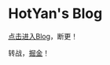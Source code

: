 # HotYan's Blog
[点击进入Blog](https://hotyan.github.io/)，断更！  

转战，[掘金](https://juejin.cn/user/2647279733048696)！
